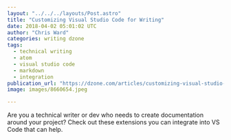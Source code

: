 ```yaml
---
layout: "../../../layouts/Post.astro"
title: "Customizing Visual Studio Code for Writing"
date: 2018-04-02 05:01:02 UTC
author: "Chris Ward"
categories: writing dzone
tags:
  - technical writing
  - atom
  - visual studio code
  - markdown
  - integration
publication_url: "https://dzone.com/articles/customizing-visual-studio-code-for-writing"
image: images/8660654.jpeg

---
```

Are you a technical writer or dev who needs to create documentation around your project? Check out these extensions you can integrate into VS Code that can help.

